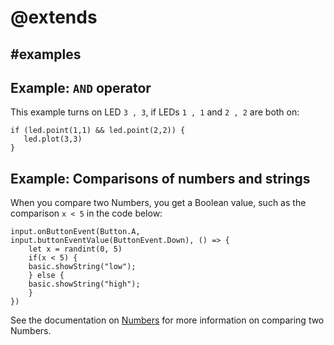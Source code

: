 # @extends

## #examples

## Example: ``AND`` operator

This example turns on LED `3 , 3`, if LEDs `1 , 1` and `2 , 2` are both on:

```blocks
if (led.point(1,1) && led.point(2,2)) {
   led.plot(3,3)
}
```

## Example: Comparisons of numbers and strings

When you compare two Numbers, you get a Boolean value, such as the comparison `x < 5` in the code below:

```blocks
input.onButtonEvent(Button.A, input.buttonEventValue(ButtonEvent.Down), () => {
    let x = randint(0, 5)
    if(x < 5) {
    basic.showString("low");
    } else {
    basic.showString("high");
    }
})
```

See the documentation on [Numbers](/types/number) for more information on comparing two Numbers.
